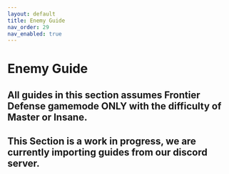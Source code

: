 ```yaml
---
layout: default
title: Enemy Guide
nav_order: 29
nav_enabled: true
---
```


# Enemy Guide

## All guides in this section assumes Frontier Defense gamemode ONLY with the difficulty of Master or Insane.

## This Section is a work in progress, we are currently importing guides from our discord server.
